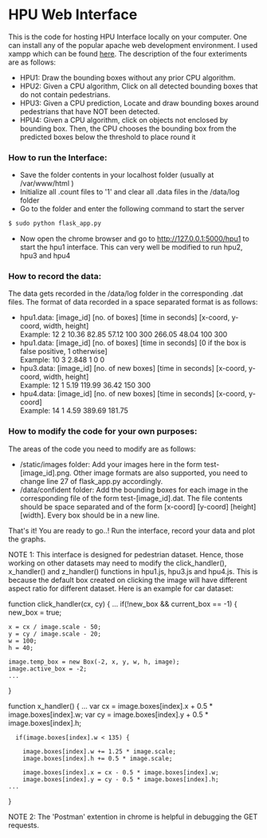 # HPU Web Interface

This is the code for hosting HPU Interface locally on your computer. One can install any of the popular apache web development environment. I used xampp which can be found [here]. The description of the four exteriments are as follows:

* HPU1: Draw the bounding boxes without any prior CPU algorithm.
* HPU2: Given a CPU algorithm, Click on all detected bounding boxes that do not contain pedestrians.
* HPU3: Given a CPU prediction, Locate and draw bounding boxes around pedestrians that have NOT been detected.
* HPU4: Given a CPU algorithm, click on objects not enclosed by bounding box. Then, the CPU chooses the bounding box from the predicted boxes below the threshold to place round it 

### How to run the Interface:
* Save the folder contents in your localhost folder (usually at /var/www/html )
* Initialize all .count files to '1' and clear all .data files in the /data/log folder
* Go to the folder and enter the following command to start the server
```sh
$ sudo python flask_app.py
```
* Now open the chrome browser and go to http://127.0.0.1:5000/hpu1 to start the hpu1 interface. This can very well be modified to run hpu2, hpu3 and hpu4

### How to record the data:

The data gets recorded in the /data/log folder in the corresponding .dat files. The format of data recorded in a space separated format is as follows:
* hpu1.data: [image_id] [no. of boxes] [time in seconds] [x-coord, y-coord, width, height]  
Example: 12 2 10.36 82.85 57.12 100 300 266.05 48.04 100 300  
* hpu1.data: [image_id] [no. of boxes] [time in seconds] [0 if the box is false positive, 1 otherwise]        
Example: 10 3 2.848 1 0 0
* hpu3.data: [image_id] [no. of new boxes] [time in seconds] [x-coord, y-coord, width, height]                  
Example: 12 1 5.19 119.99 36.42 150 300
* hpu4.data: [image_id] [no. of new boxes] [time in seconds] [x-coord, y-coord]                   
Example: 14 1 4.59 389.69 181.75

### How to modify the code for your own purposes:

The areas of the code you need to modify are as follows:
* /static/images folder: Add your images here in the form test-[image_id].png. Other image formats are also supported, you need to change line 27 of flask_app.py accordingly. 
* /data/confident folder: Add the bounding boxes for each image in the corresponding file of the form test-[image_id].dat. The file contents should be space separated and of the form [x-coord] [y-coord] [height] [width]. Every box should be in a new line. 

That's it! You are ready to go..! Run the interface, record your data and plot the graphs. 

NOTE 1: This interface is designed for pedestrian dataset. Hence, those working on other datasets may need to modify the click_handler(), x_handler() and z_handler() functions in hpu1.js, hpu3.js and hpu4.js. This is because the default box created on clicking the image will have different aspect ratio for different dataset. Here is an example for car dataset: 



  function click_handler(cx, cy) {
      ...
      if(!new_box && current_box == -1) {
    new_box = true;

    x = cx / image.scale - 50;
    y = cy / image.scale - 20;
    w = 100;
    h = 40;

    image.temp_box = new Box(-2, x, y, w, h, image);
    image.active_box = -2;
    ...
  }
  
  function x_handler() {
    ...
      var cx = image.boxes[index].x + 0.5 * image.boxes[index].w;
      var cy = image.boxes[index].y + 0.5 * image.boxes[index].h;

      if(image.boxes[index].w < 135) {

        image.boxes[index].w += 1.25 * image.scale;
        image.boxes[index].h += 0.5 * image.scale;

        image.boxes[index].x = cx - 0.5 * image.boxes[index].w;
        image.boxes[index].y = cy - 0.5 * image.boxes[index].h;
    ...
  }

NOTE 2: The 'Postman' extention in chrome is helpful in debugging the GET requests. 

[here]: https://www.apachefriends.org/download.html
  







